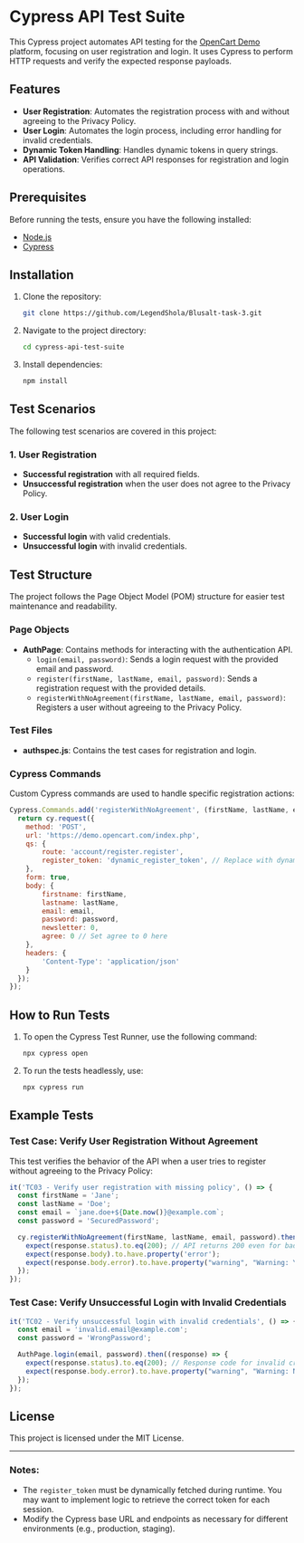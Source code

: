 # Cypress API Test Suite

This Cypress project automates API testing for the [OpenCart Demo](https://demo.opencart.com/) platform, focusing on user registration and login. It uses Cypress to perform HTTP requests and verify the expected response payloads.

## Features

- **User Registration**: Automates the registration process with and without agreeing to the Privacy Policy.
- **User Login**: Automates the login process, including error handling for invalid credentials.
- **Dynamic Token Handling**: Handles dynamic tokens in query strings.
- **API Validation**: Verifies correct API responses for registration and login operations.

## Prerequisites

Before running the tests, ensure you have the following installed:

- [Node.js](https://nodejs.org/en/)
- [Cypress](https://www.cypress.io/)

## Installation

1. Clone the repository:
   ```bash
   git clone https://github.com/LegendShola/Blusalt-task-3.git
   ```
2. Navigate to the project directory:
   ```bash
   cd cypress-api-test-suite
   ```
3. Install dependencies:
   ```bash
   npm install
   ```

## Test Scenarios

The following test scenarios are covered in this project:

### 1. **User Registration**
   - **Successful registration** with all required fields.
   - **Unsuccessful registration** when the user does not agree to the Privacy Policy.

### 2. **User Login**
   - **Successful login** with valid credentials.
   - **Unsuccessful login** with invalid credentials.

## Test Structure

The project follows the Page Object Model (POM) structure for easier test maintenance and readability.

### Page Objects
- **AuthPage**: Contains methods for interacting with the authentication API.
   - `login(email, password)`: Sends a login request with the provided email and password.
   - `register(firstName, lastName, email, password)`: Sends a registration request with the provided details.
   - `registerWithNoAgreement(firstName, lastName, email, password)`: Registers a user without agreeing to the Privacy Policy.

### Test Files
- **authspec.js**: Contains the test cases for registration and login.

### Cypress Commands
Custom Cypress commands are used to handle specific registration actions:

```javascript
Cypress.Commands.add('registerWithNoAgreement', (firstName, lastName, email, password) => {
  return cy.request({
    method: 'POST',
    url: 'https://demo.opencart.com/index.php',
    qs: { 
        route: 'account/register.register',
        register_token: 'dynamic_register_token', // Replace with dynamic token logic
    },
    form: true,
    body: {
        firstname: firstName,
        lastname: lastName,
        email: email,
        password: password,
        newsletter: 0,
        agree: 0 // Set agree to 0 here
    },
    headers: {
        'Content-Type': 'application/json'
    }
  });
});
```

## How to Run Tests

1. To open the Cypress Test Runner, use the following command:
   ```bash
   npx cypress open
   ```

2. To run the tests headlessly, use:
   ```bash
   npx cypress run
   ```

## Example Tests

### Test Case: Verify User Registration Without Agreement

This test verifies the behavior of the API when a user tries to register without agreeing to the Privacy Policy:

```javascript
it('TC03 - Verify user registration with missing policy', () => {
  const firstName = 'Jane';
  const lastName = 'Doe';
  const email = `jane.doe+${Date.now()}@example.com`; 
  const password = 'SecuredPassword';

  cy.registerWithNoAgreement(firstName, lastName, email, password).then((response) => {
    expect(response.status).to.eq(200); // API returns 200 even for bad requests
    expect(response.body).to.have.property('error');
    expect(response.body.error).to.have.property("warning", "Warning: You must agree to the Privacy Policy!");
  });
});
```

### Test Case: Verify Unsuccessful Login with Invalid Credentials

```javascript
it('TC02 - Verify unsuccessful login with invalid credentials', () => {
  const email = 'invalid.email@example.com';
  const password = 'WrongPassword';

  AuthPage.login(email, password).then((response) => {
    expect(response.status).to.eq(200); // Response code for invalid credentials is still 200
    expect(response.body.error).to.have.property("warning", "Warning: No match for E-Mail Address and/or Password.");
  });
});
```

## License

This project is licensed under the MIT License.

---

### Notes:

- The `register_token` must be dynamically fetched during runtime. You may want to implement logic to retrieve the correct token for each session.
- Modify the Cypress base URL and endpoints as necessary for different environments (e.g., production, staging).
